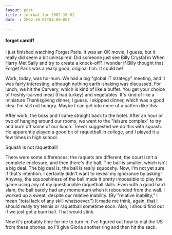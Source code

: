 ```yaml
---
layout: post
title : journal for 2002-10-01
date  : 2002-10-01T04:00:00Z

---
```

<h4>forget cardiff</h4>I just finished watching Forget Paris.  It was an OK movie, I guess, but it really did seem a bit uninspired.  Did someone just see Billy Crystal in When Harry Met Sally and try to create a knock-off?  I wonder if Billy thought that Forget Paris was a really good, original film.  It could be!

Work, today, was ho-hum.  We had a big "global IT strategy" meeting, and it was fairly interesting, although nothing earth-shaking was discussed.  For lunch, we hit the Carvery, which is kind of like a buffet.  You get your choice of freshly-carved meat (I had turkey) and vegetables.  It's kind of like a miniature Thanksgiving dinner, I guess.  I skipped dinner, which was a good idea.  I'm still not hungry.  Maybe I can get into more of a pattern like this.

After work, the boss and I came straight back to the hotel.  After an hour or two of hanging around our rooms, we went to the "leisure complex" to try and burn off some of our lunch.  Trevor suggested we do this with squash.  He apparently played a good bit of raquetball in college, and I played it a few times in high school.

Squash is not raquetball!

There were some differences:  the raquets are different, the court isn't a complete enclosure, and then there's the ball.  The ball is smaller, which isn't a big deal.  The big deal is, the ball is really squooshy.  Now, I'm not yet sure if that's intention.  I certainly didn't want to reveal my ignorance by asking!  Anyway, the squooshiness of the ball made it pretty impossible to play the game using any of my questionable raquetball skills.  Even with a good hard slam, the ball barely had any momentum when it rebounded from the wall.  I worked up a sweat, despite our relative inability.  (By "relative inability," I mean "total lack of any skill whatsoever.")  It made me think, again, that I should really try tennis or raquetball sometime soon.  Also, I should find out if we just got a bum ball.  That would stink.

Now it's probably time for me to turn in.  I've figured out how to dial the US from these phones, so I'll give Gloria another ring and then hit the sack.

